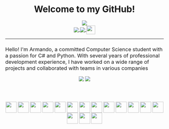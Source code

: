 <div align="center"> <h1>Welcome to my GitHub!</h1>
<img src="https://user-images.githubusercontent.com/11156050/227780143-d8748964-7252-4fdf-b62e-18a408d69d66.jpg"/>
</div>

<div align="center">
   <a href="https://github.com/ArmandoShala/">
    <img align="center" src="https://img.shields.io/badge/GitHub-000000?style=for-the-badge&logo=GitHub&logoColor=white"/>
  </a>
  <a href="https://www.linkedin.com/in/armandoshala/">
    <img align="center" src="https://img.shields.io/badge/LinkedIn-0077b5?style=for-the-badge&logo=LinkedIn&logoColor=white"/>
  </a>
  <a href="https://github.com/ArmandoShala/">
    <img align="center" style='vertical-align:middle;' height=28 src="https://komarev.com/ghpvc/?username=ArmandoShala&style=flat-square&color=8e72dc"/>
  </a>
</div>

----------------
<h3 style="font-weight: Normal">Hello! I'm Armando, a committed Computer Science student with a passion for C# and Python. With several years of professional development experience, I have worked on a wide range of projects and collaborated with teams in various companies</h3>

<div align="center">
    <img src="https://github-readme-stats-armandoshala.vercel.app/api?username=ArmandoShala&show_icons=true&include_all_commits=true&count_private=true&theme=jolly&border_color=009fe3&ring_color=009fe3" />
    <img src="https://github-readme-stats-armandoshala.vercel.app/api/top-langs/?username=ArmandoShala&layout=compact&langs_count=8&theme=jolly&border_color=009fe3" />

   <br><br>
   <div style="display: inline_block">
     <img align="center" height="35" width="35" src="https://cdn.worldvectorlogo.com/logos/github-icon-1.svg" background="white">
     <img align="center" height="35" width="35" src="https://cdn.worldvectorlogo.com/logos/c--4.svg">
     <img align="center" height="35" width="35" src="https://cdn.worldvectorlogo.com/logos/python-5.svg">
     <img align="center" height="35" width="35" src="https://cdn.worldvectorlogo.com/logos/c.svg">
     <img align="center" height="35" width="35" src="https://cdn.worldvectorlogo.com/logos/typescript.svg">
     <img align="center" height="35" width="35" src="https://cdn.worldvectorlogo.com/logos/logo-javascript.svg">   
     <img align="center" height="35" width="35" src="https://cdn.worldvectorlogo.com/logos/css-3.svg">
     <img align="center" height="35" width="35" src="https://cdn.worldvectorlogo.com/logos/html-1.svg">
     <img align="center" height="35" width="35" src="https://cdn.worldvectorlogo.com/logos/angular-icon-1.svg">
     <img align="center" height="35" width="35" src="https://cdn.worldvectorlogo.com/logos/react-2.svg">
     <img align="center" height="35" width="35" src="https://cdn.worldvectorlogo.com/logos/android.svg">
     <img align="center" height="35" width="35" src="https://cdn.worldvectorlogo.com/logos/swift-15.svg">
     <img align="center" height="35" width="35" src="https://cdn.worldvectorlogo.com/logos/java-14.svg">
     <img align="center" height="35" width="35" src="https://cdn.worldvectorlogo.com/logos/unity-69.svg">
     <img align="center" height="35" width="35" src="https://cdn.worldvectorlogo.com/logos/postgresql.svg">
     <img align="center" height="35" width="35" src="https://cdn.worldvectorlogo.com/logos/microsoft-sql-server-1.svg">
   </div>
</div>
